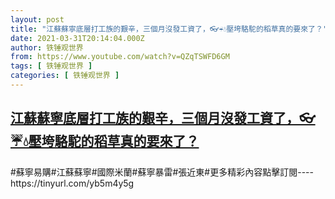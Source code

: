 ```yaml
---
layout: post
title: "江蘇蘇寧底層打工族的艱辛，三個月沒發工資了，👓☔💧壓垮駱駝的稻草真的要來了？"
date: 2021-03-31T20:14:04.000Z
author: 铁锤观世界
from: https://www.youtube.com/watch?v=QZqTSWFD6GM
tags: [ 铁锤观世界 ]
categories: [ 铁锤观世界 ]
---
```

<!--1617221644000-->
[江蘇蘇寧底層打工族的艱辛，三個月沒發工資了，👓☔💧壓垮駱駝的稻草真的要來了？](https://www.youtube.com/watch?v=QZqTSWFD6GM)
------

<div>
#蘇寧易購#江蘇蘇寧#國際米蘭#蘇寧暴雷#張近東#更多精彩內容點擊訂閱----https://tinyurl.com/yb5m4y5g
</div>
